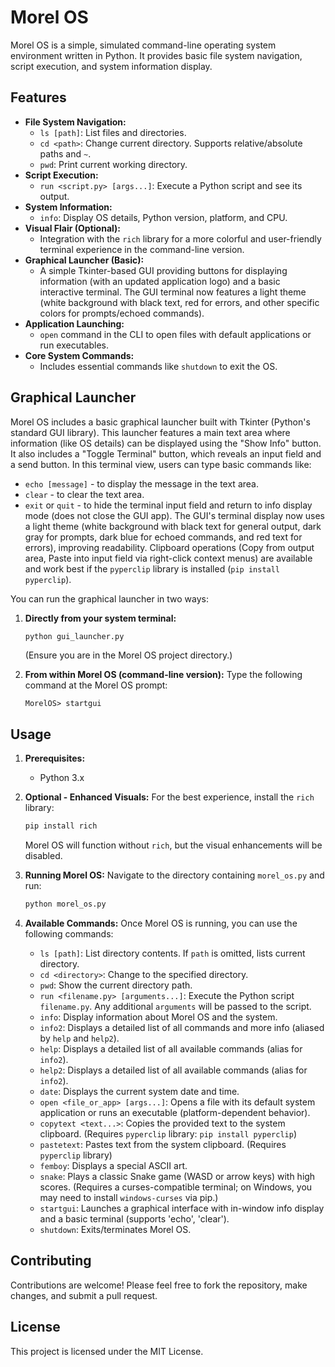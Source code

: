 # Morel OS

Morel OS is a simple, simulated command-line operating system environment written in Python. It provides basic file system navigation, script execution, and system information display.

## Features

*   **File System Navigation:**
    *   `ls [path]`: List files and directories.
    *   `cd <path>`: Change current directory. Supports relative/absolute paths and `~`.
    *   `pwd`: Print current working directory.
*   **Script Execution:**
    *   `run <script.py> [args...]`: Execute a Python script and see its output.
*   **System Information:**
    *   `info`: Display OS details, Python version, platform, and CPU.
*   **Visual Flair (Optional):**
    *   Integration with the `rich` library for a more colorful and user-friendly terminal experience in the command-line version.
*   **Graphical Launcher (Basic):**
    *   A simple Tkinter-based GUI providing buttons for displaying information (with an updated application logo) and a basic interactive terminal. The GUI terminal now features a light theme (white background with black text, red for errors, and other specific colors for prompts/echoed commands).
*   **Application Launching:**
    *   `open` command in the CLI to open files with default applications or run executables.
*   **Core System Commands:**
    *   Includes essential commands like `shutdown` to exit the OS.

## Graphical Launcher

Morel OS includes a basic graphical launcher built with Tkinter (Python's standard GUI library).
This launcher features a main text area where information (like OS details) can be displayed using the "Show Info" button.
It also includes a "Toggle Terminal" button, which reveals an input field and a send button. In this terminal view, users can type basic commands like:
-   `echo [message]` - to display the message in the text area.
-   `clear` - to clear the text area.
-   `exit` or `quit` - to hide the terminal input field and return to info display mode (does not close the GUI app).
The GUI's terminal display now uses a light theme (white background with black text for general output, dark gray for prompts, dark blue for echoed commands, and red text for errors), improving readability.
Clipboard operations (Copy from output area, Paste into input field via right-click context menus) are available and work best if the `pyperclip` library is installed (`pip install pyperclip`).

You can run the graphical launcher in two ways:

1.  **Directly from your system terminal:**
    ```bash
    python gui_launcher.py
    ```
    (Ensure you are in the Morel OS project directory.)

2.  **From within Morel OS (command-line version):**
    Type the following command at the Morel OS prompt:
    ```
    MorelOS> startgui
    ```

## Usage

1.  **Prerequisites:**
    *   Python 3.x

2.  **Optional - Enhanced Visuals:**
    For the best experience, install the `rich` library:
    ```bash
    pip install rich
    ```
    Morel OS will function without `rich`, but the visual enhancements will be disabled.

3.  **Running Morel OS:**
    Navigate to the directory containing `morel_os.py` and run:
    ```bash
    python morel_os.py
    ```

4.  **Available Commands:**
    Once Morel OS is running, you can use the following commands:
    *   `ls [path]`: List directory contents. If `path` is omitted, lists current directory.
    *   `cd <directory>`: Change to the specified directory.
    *   `pwd`: Show the current directory path.
    *   `run <filename.py> [arguments...]`: Execute the Python script `filename.py`. Any additional `arguments` will be passed to the script.
    *   `info`: Display information about Morel OS and the system.
    *   `info2`: Displays a detailed list of all commands and more info (aliased by `help` and `help2`).
    *   `help`: Displays a detailed list of all available commands (alias for `info2`).
    *   `help2`: Displays a detailed list of all available commands (alias for `info2`).
    *   `date`: Displays the current system date and time.
    *   `open <file_or_app> [args...]`: Opens a file with its default system application or runs an executable (platform-dependent behavior).
    *   `copytext <text...>`: Copies the provided text to the system clipboard. (Requires `pyperclip` library: `pip install pyperclip`)
    *   `pastetext`: Pastes text from the system clipboard. (Requires `pyperclip` library)
    *   `femboy`: Displays a special ASCII art.
    *   `snake`: Plays a classic Snake game (WASD or arrow keys) with high scores. (Requires a curses-compatible terminal; on Windows, you may need to install `windows-curses` via pip.)
    *   `startgui`: Launches a graphical interface with in-window info display and a basic terminal (supports 'echo', 'clear').
    *   `shutdown`: Exits/terminates Morel OS.

## Contributing

Contributions are welcome! Please feel free to fork the repository, make changes, and submit a pull request.

## License

This project is licensed under the MIT License. 
